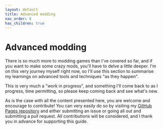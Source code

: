 ```yaml
---
layout: default
title: Advanced modding
nav_order: 8
has_children: true
---
```


# Advanced modding

There is so much more to modding games than I've covered so far, and if you want to make some crazy mods, you'll have to delve a little deeper. I'm on this very journey myself right now, so I'll use this section to summarise my learnings on advanced tools and techniques "as they happen".

This is very much a "work in progress", and something I'll come back to as I progress, time permitting, so please keep coming back and see what's new.

As is the case with all the content presented here, you are welcome and encourage to contribute! You can very easily do so by visiting my [GitHub Pages repository](https://github.com/mroshaw/mroshaw.github.io) and either submitting an issue or going all out and submitting a pull request. All contributions will be considered, and I thank you in advance for supporting this guide.
